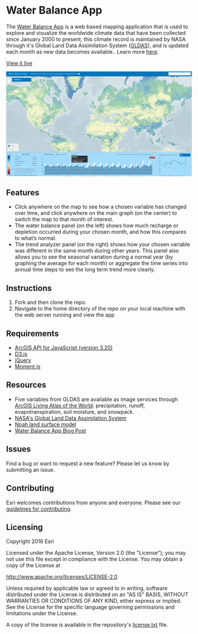 # Water Balance App

The [Water Balance App](https://livingatlasdev.arcgis.com/waterbalance/) is a web based mapping application that is used to explore and visualize the worldwide climate data that have been collected since January 2000 to present, this climate record is maintained by NASA through it's Global Land Data Assimilation System ([GLDAS](https://ldas.gsfc.nasa.gov/)), and is updated each month as new data becomes available.. Learn more [here](https://blogs.esri.com/esri/arcgis/2017/09/25/explore-climate-trends-with-the-water-balance-app/).

[View it live](https://livingatlasdev.arcgis.com/waterbalance/)

![App](water-balance-app.gif)

## Features
* Click anywhere on the map to see how a chosen variable has changed over time, and click anywhere on the main graph (on the center) to switch the map to that month of interest.
* The water balance panel (on the left) shows how much recharge or depletion occurred during your chosen month, and how this compares to what’s normal.
* The trend analyzer panel (on the right) shows how your chosen variable was different in the same month during other years. This panel also allows you to see the seasonal variation during a normal year (by graphing the average for each month) or aggregate the time series into annual time steps to see the long term trend more clearly.

## Instructions

1. Fork and then clone the repo. 
2. Navigate to the home directory of the repo on your local machine with the web server running and view the app

## Requirements

- [ArcGIS API for JavaScript (version 3.20)](https://developers.arcgis.com/javascript/index.html)
- [D3.js](https://d3js.org/)
- [jQuery](http://jquery.com/)
- [Moment.js](http://momentjs.com/)

## Resources

* Five variables from GLDAS are available as image services through [ArcGIS Living Atlas of the World](https://livingatlas.arcgis.com/en/#s=0&q=gldas): precipitation, runoff, evapotranspiration, soil moisture, and snowpack.
* [NASA's Global Land Data Assimilation System](https://ldas.gsfc.nasa.gov/)
* [Noah land surface model](https://www.jsg.utexas.edu/noah-mp)
* [Water Balance App Blog Post](https://blogs.esri.com/esri/arcgis/2017/09/25/explore-climate-trends-with-the-water-balance-app/)

## Issues

Find a bug or want to request a new feature?  Please let us know by submitting an issue.

## Contributing

Esri welcomes contributions from anyone and everyone. Please see our [guidelines for contributing](https://github.com/esri/contributing).

## Licensing
Copyright 2016 Esri

Licensed under the Apache License, Version 2.0 (the "License");
you may not use this file except in compliance with the License.
You may obtain a copy of the License at

   http://www.apache.org/licenses/LICENSE-2.0

Unless required by applicable law or agreed to in writing, software
distributed under the License is distributed on an "AS IS" BASIS,
WITHOUT WARRANTIES OR CONDITIONS OF ANY KIND, either express or implied.
See the License for the specific language governing permissions and
limitations under the License.

A copy of the license is available in the repository's [license.txt](license.txt) file.
